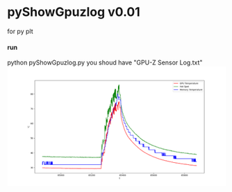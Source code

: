 # pyShowGpuzlog v0.01
for py plt
#### run
python pyShowGpuzlog.py
you shoud have "GPU-Z Sensor Log.txt"
![avatar](https://github.com/yourkg/pyShowGpuzlog/blob/main/Figure_1.png?raw=true)
